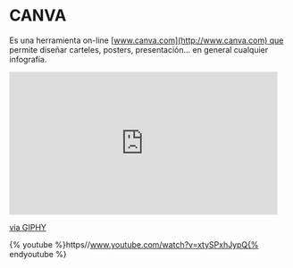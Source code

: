 # CANVA

Es una herramienta on-line [www.canva.com](http://www.canva.com) que permite diseñar carteles, posters, presentación... en general cualquier infografía. 

<iframe src="https://giphy.com/embed/WF0b9CcUsZJD2" width="480" height="256" frameBorder="0" class="giphy-embed" allowFullScreen></iframe><p><a href="https://giphy.com/gifs/top-of-the-pops-WF0b9CcUsZJD2">via GIPHY</a></p>

{% youtube %}https//www.youtube.com/watch?v=xtySPxhJypQ{% endyoutube %}